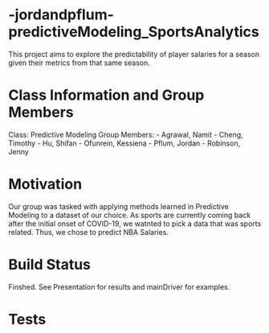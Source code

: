 # -jordandpflum-predictiveModeling_SportsAnalytics
This project aims to explore the predictability of player salaries for a season given their metrics from that same season.

# Class Information and Group Members
Class: Predictive Modeling
Group Members: - Agrawal, Namit
               - Cheng, Timothy
               - Hu, Shifan
               - Ofunrein, Kessiena
               - Pflum, Jordan
               - Robinson, Jenny
               
# Motivation
Our group was tasked with applying methods learned in Predictive Modeling to a dataset of our choice. As sports are
currently coming back after the initial onset of COVID-19, we watnted to pick a data that was sports related. Thus,
we chose to predict NBA Salaries.
              
# Build Status
Finshed. See Presentation for results and mainDriver for examples.


# Tests
